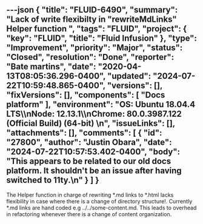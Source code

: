 ---json
{
  "title": "FLUID-6490",
  "summary": "Lack of write flexibilty in \"rewriteMdLinks\" Helper function ",
  "tags": "FLUID",
  "project": {
    "key": "FLUID",
    "title": "Fluid Infusion"
  },
  "type": "Improvement",
  "priority": "Major",
  "status": "Closed",
  "resolution": "Done",
  "reporter": "Bate martins",
  "date": "2020-04-13T08:05:36.296-0400",
  "updated": "2024-07-22T10:59:48.865-0400",
  "versions": [],
  "fixVersions": [],
  "components": [
    "Docs platform"
  ],
  "environment": "OS: Ubuntu 18.04.4 LTS\\\nNode: 12.13.1\\\nChrome: 80.0.3987.122 (Official Build) (64-bit)&#x20;\n",
  "issueLinks": [],
  "attachments": [],
  "comments": [
    {
      "id": "27800",
      "author": "Justin Obara",
      "date": "2024-07-22T10:57:53.402-0400",
      "body": "This appears to be related to our old docs platform. It shouldn't be an issue after having switched to 11ty.\n"
    }
  ]
}
---
The Helper function in charge of rewriting \*.md links to \*.html lacks flexibility in case where there is a change of directory structure!. Currently  \*.md links are hand coded e.g ../../some-content.md. This leads to overhead in refactoring whenever there is a change of content organization.

        